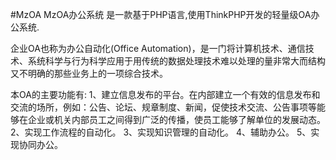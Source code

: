 #MzOA
MzOA办公系统
是一款基于PHP语言,使用ThinkPHP开发的轻量级OA办公系统.
    
  企业OA也称为办公自动化(Office Automation)，是一门将计算机技术、通信技术、系统科学与行为科学应用于用传统的数据处理技术难以处理的量非常大而结构又不明确的那些业务上的一项综合技术。

  本OA的主要功能有:
    1、建立信息发布的平台。在内部建立一个有效的信息发布和交流的场所，例如：公告、论坛、规章制度、新闻，促使技术交流、公告事项等能够在企业或机关内部员工之间得到广泛的传播，使员工能够了解单位的发展动态。
    2、实现工作流程的自动化。
    3、实现知识管理的自动化。
    4、辅助办公。
    5、实现协同办公。
